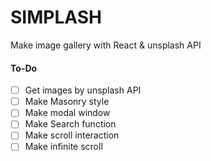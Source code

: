 # SIMPLASH

Make image gallery with React & unsplash API

#### To-Do

- [ ] Get images by unsplash API
- [ ] Make Masonry style
- [ ] Make modal window
- [ ] Make Search function
- [ ] Make scroll interaction
- [ ] Make infinite scroll